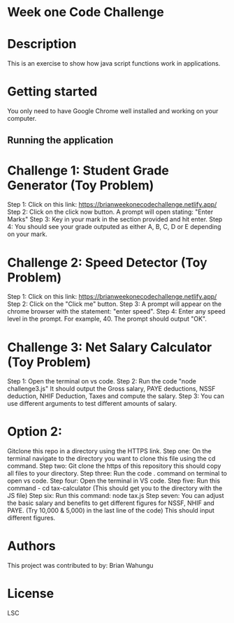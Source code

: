 # Week one Code Challenge

# Description
This is an exercise to show how java script functions work in applications.

# Getting started

You only need to have Google Chrome well installed and working on your computer. 

## Running the application
 # Challenge 1: Student Grade Generator (Toy Problem)

Step 1: Click on this link: https://brianweekonecodechallenge.netlify.app/ 
Step 2: Click on the click now button. A prompt will open stating: "Enter Marks"
Step 3: Key in your mark in the section provided and hit enter.
Step 4: You should see your grade outputed as either A, B, C, D or E depending on your mark.  

# Challenge 2: Speed Detector (Toy Problem)

Step 1: Click on this link: https://brianweekonecodechallenge.netlify.app/
Step 2: Click on the "Click me" button. 
Step 3: A prompt will appear on the chrome browser with the statement: "enter speed". 
Step 4: Enter any speed level in the prompt. For example, 40. The prompt should output "OK".

# Challenge 3: Net Salary Calculator (Toy Problem)

Step 1: Open the terminal on vs code.
Step 2: Run the code "node challenge3.js" It should output the Gross salary, PAYE deductions, NSSF deduction, NHIF Deduction, Taxes and compute the salary. 
Step 3: You can use different arguments to test different amounts of salary. 
# Option 2:
Gitclone this repo in a directory using the HTTPS link. 
Step one: On the terminal navigate to the directory you want to clone this file using the cd command.
Step two: Git clone the https of this repository this should copy all files to your directory.
Step three: Run the code . command on terminal to open vs code.
Step four: Open the terminal in VS code.
Step five: Run this command - cd tax-calculator (This should get you to the directory with the JS file)
Step six: Run this command: node tax.js
Step seven: You can adjust the basic salary and benefits to get different figures for NSSF, NHIF and PAYE. (Try 10,000 & 5,000) in the last line of the code) This should input different figures. 


# Authors
This project was contributed to by: Brian Wahungu
# License
LSC
